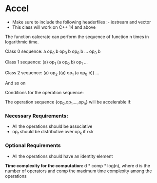 # Accel
+ Make sure to include the following headerfiles :- iostream and vector
+ This class will work on C++ 14 and above

The function calcerate can perform the sequence of function n times in logarithmic time.

Class 0 sequence: a op<sub>0</sub> b op<sub>0</sub> b op<sub>0</sub> b ... op<sub>0</sub> b

Class 1 sequence: (a) op<sub>1</sub> (a op<sub>0</sub> b) op<sub>1</sub> ...

Class 2 sequence: (a) op<sub>2</sub> ((a) op<sub>1</sub> (a op<sub>0</sub> b)) ...

And so on

Conditions for the operation sequence:

The operation sequence {op<sub>0</sub>,op<sub>1</sub>,...,op<sub>n</sub>} will be accelerable if:
  
### Necessary Requirements:
  + All the operations should be associative
  + op<sub>r</sub> should be distributive over op<sub>k</sub> if r<k

### Optional Requirements
   + All the operations should have an identity element

<b>Time complexity for the computation: </b> d * comp * log(n), where d is the number of operators and comp the maximum time complexity among the operations
